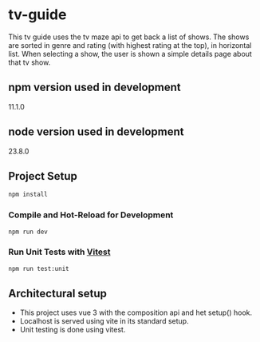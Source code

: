 # tv-guide

This tv guide uses the tv maze api to get back a list of shows. The shows are sorted in genre and rating (with highest rating at the top), in horizontal list. When selecting a show, the user is shown a simple details page about that tv show.

## npm version used in development
11.1.0

## node version used in development
23.8.0

## Project Setup

```sh
npm install
```

### Compile and Hot-Reload for Development

```sh
npm run dev
```

### Run Unit Tests with [Vitest](https://vitest.dev/)

```sh
npm run test:unit
```

## Architectural setup

- This project uses vue 3 with the composition api and het setup() hook.
- Localhost is served using vite in its standard setup.
- Unit testing is done using vitest.

